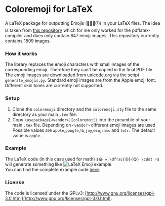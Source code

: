 # Coloremoji for LaTeX

A LaTeX package for outputting Emojis (🙂🐗🍈🕛) in your LaTeX files. The idea is taken from [this repository](https://github.com/alecjacobson/coloremoji.sty) which for me only worked for the pdflatex-compiler and does only contain 847 emoji images. This repository currently contains 1809 images.

### How it works
The library replaces the emoji characters with small images of the corresponding emoji. Therefore they can't be copied in the final PDF file. The emoji images are downloaded from [unicode.org](https://unicode.org/emoji/charts-13.0/full-emoji-list.html) via the script `generate_emojis.py`. Standard emoji images are from the Apple emoji font.  
Different skin tones are currently not supported.

### Setup
1. Clone the `coloremoji` directory and the `coloremoji.sty` file to the same directory as your main `.tex` file.
2. Copy `\usepackage[<vendor>]{coloremoji}` into the preamble of your main `.tex` file.
Depending on `<vendor>` different emoji images are used. Possible values are `apple`,`google`,`fb`,`joy`,`win`,`sams` and `twtr`. The default value is `apple`.

### Example
The LaTeX code (in this case used for math) `$😂 = \dfrac{😜}{😋} \cdot 💦$` will generate something like ![LaTeX Emoji example](https://github.com/daandtu/coloremoji-latex/raw/master/example/example.png).  
You can find the complete example code [here](https://github.com/daandtu/coloremoji-latex/blob/master/example/example.tex).

### License
The code is licensed under the GPLv3: [http://www.gnu.org/licenses/gpl-3.0.html](http://www.gnu.org/licenses/gpl-3.0.html).
